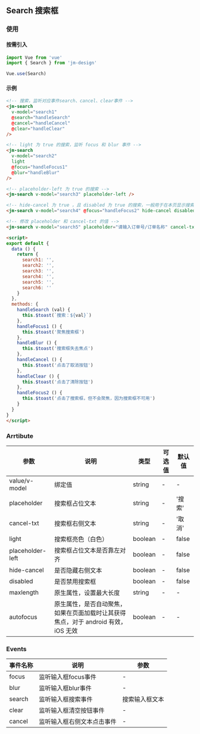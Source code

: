 ## Search 搜索框

### 使用

#### 按需引入

```javascript
import Vue from 'vue'
import { Search } from 'jm-design'

Vue.use(Search)
```

#### 示例

```html
<!-- 搜索，监听对应事件search、cancel、clear事件 -->
<jm-search
  v-model="search1"
  @search="handleSearch"
  @cancel="handleCancel"
  @clear="handleClear"
/>

<!-- light 为 true 的搜索，监听 focus 和 blur 事件 -->
<jm-search
  v-model="search2"
  light
  @focus="handleFocus1"
  @blur="handleBlur"
/>

<!-- placeholder-left 为 true 的搜索 -->
<jm-search v-model="search3" placeholder-left />

<!-- hide-cancel 为 true ，且 disabled 为 true 的搜索，一般用于在本页显示搜索框，点击搜索时跳进搜索页 -->
<jm-search v-model="search4" @focus="handleFocus2" hide-cancel disabled />

<!-- 修改 placeholder 和 cancel-txt 的值 -->
<jm-search v-model="search5" placeholder="请输入订单号/订单名称" cancel-txt="搜索" />

<script>
export default {
  data () {
    return {
      search1: '',
      search2: '',
      search3: '',
      search4: '',
      search5: '',
      search6: ''
    }
  },
  methods: {
    handleSearch (val) {
      this.$toast(`搜索：${val}`)
    },
    handleFocus1 () {
      this.$toast('聚焦搜索框')
    },
    handleBlur () {
      this.$toast('搜索框失去焦点')
    },
    handleCancel () {
      this.$toast('点击了取消按钮')
    },
    handleClear () {
      this.$toast('点击了清除按钮')
    },
    handleFocus2 () {
      this.$toast('点击了搜索框，但不会聚焦，因为搜索框不可用')
    }
  }
}
</script>
```

### Arrtibute

| 参数      | 说明                                 | 类型      | 可选值       | 默认值   |
|---------- |------------------------------------ |---------- |------------- |-------- |
| value/v-model   |	绑定值                        |	string     | -   |	-  |
| placeholder	    | 搜索框占位文本                  |	string    |	-         |	'搜索' |
| cancel-txt      | 搜索框右侧文本                   | string    | -          | '取消'   |
| light           | 搜索框亮色（白色）                | boolean   | -          | false   |
| placeholder-left | 搜索框占位文本是否靠左对齐        | boolean    | -         | false   |
| hide-cancel     | 是否隐藏右侧文本                 | boolean    | -          | false   |
| disabled        | 是否禁用搜索框                   | boolean    | -          | false   |
| maxlength | 原生属性，设置最大长度 | string | - | - |
| autofocus | 原生属性，是否自动聚焦，如果在页面加载时让其获得焦点，对于 android 有效， iOS 无效 | boolean | - | - |

### Events

| 事件名称      | 说明                                 | 参数     |
|------------- |------------------------------------ |--------- |
| focus        | 监听输入框focus事件                    | -       |
| blur         | 监听输入框blur事件                     | -       |
| search       | 监听输入框搜索事件                      | 搜索输入框文本       |
| clear        | 监听输入框清空按钮事件                   | -       |
| cancel       | 监听输入框右侧文本点击事件               | -       |